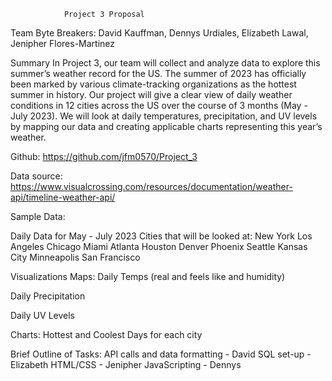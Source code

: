 				Project 3 Proposal
Team Byte Breakers: David Kauffman, Dennys Urdiales, Elizabeth Lawal, Jenipher Flores-Martinez

Summary
In Project 3, our team will collect and analyze data to explore this summer’s weather record for the US. The summer of 2023 has officially been marked by various climate-tracking organizations as the hottest summer in history. Our project will give a clear view of daily weather conditions in 12 cities across the US over the course of 3 months (May - July 2023). We will look at daily temperatures, precipitation, and UV levels by mapping our data and creating applicable charts representing this year’s weather. 

Github: https://github.com/jfm0570/Project_3 

Data source: https://www.visualcrossing.com/resources/documentation/weather-api/timeline-weather-api/ 

Sample Data: 

Daily Data for May - July 2023
Cities that will be looked at:
New York
Los Angeles
Chicago
Miami
Atlanta
Houston
Denver
Phoenix
Seattle
Kansas City
Minneapolis
San Francisco

Visualizations
Maps:
Daily Temps (real and feels like and humidity)

Daily Precipitation


Daily UV Levels

Charts:
Hottest and Coolest Days for each city

Brief Outline of Tasks:
API calls and data formatting - David 
SQL set-up  - Elizabeth
HTML/CSS - Jenipher
JavaScripting - Dennys

